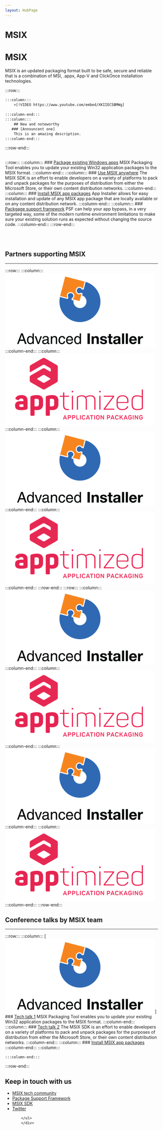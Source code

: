 ```yaml
---
layout: HubPage
---
```

<!-- 
<div style="background-color: black; padding-top: 20px; padding-bottom: 20px; margin-bottom: 40px;">
    <iframe width="560" height="315" src="https://www.youtube.com/embed/AUUwZTurcmQ" frameborder="0" allow="autoplay; encrypted-media" allowfullscreen></iframe>
</div>
 -->
# MSIX
# MSIX
MSIX is an updated packaging format built to be safe, secure and reliable that is a combination of MSI, .appx, App-V and ClickOnce installation technologies. 


:::row:::

    :::column:::
        >[!VIDEO https://www.youtube.com/embed/XKIIEC5BMWg]

    :::column-end:::
	:::column:::
		## New and noteworthy
       ### [Announcent one]
        This is an amazing description. 
    :::column-end:::
:::row-end:::
<br>
<br>

:::row:::
    :::column:::
        ### [Package existing Windows apps](color.md)
        MSIX Packaging Tool enables you to update your existing Win32 application packages to the MSIX format.
    :::column-end:::
    :::column:::
        ### [Use MSIX anywhere](typography.md)
      The MSIX SDK is an effort to enable developers on a variety of platforms to pack and unpack packages for the purposes of distribution from either the Microsoft Store, or their own content distribution networks.
    :::column-end:::
        :::column:::
        ### [Install MSIX app packages](color.md)
        App Installer allows for easy installation and update of any MSIX app package that are locally available or on any content distribution network.
    :::column-end:::
    :::column:::
       ### [Packgage support framework](typography.md)
PSF can help your app bypass, in a very targeted way, some of the modern runtime environment limitations to make sure your existing solution runs as expected without changing the source code.
    :::column-end:::
:::row-end:::

<br>
<br>

## Partners supporting MSIX
***
:::row:::
    :::column:::
       [![alt+text](images/advanced_intaller_logo2.png)](https://www.advancedinstaller.com/express-edition.html)  
    :::column-end:::
    :::column:::
        [![alt+text](images/apptimized_logo2.png)](https://www.advancedinstaller.com/express-edition.html)  
    :::column-end:::
    :::column:::
	[![alt+text](images/advanced_intaller_logo2.png)](https://www.advancedinstaller.com/express-edition.html)     
	:::column-end:::
    :::column:::
	[![alt+text](images/apptimized_logo2.png)](https://www.advancedinstaller.com/express-edition.html)
	 :::column-end:::
:::row-end:::
:::row:::
    :::column:::
	[![alt+text](images/advanced_intaller_logo2.png)](https://www.advancedinstaller.com/express-edition.html)     
	:::column-end:::
    :::column:::
	[![alt+text](images/apptimized_logo2.png)](https://www.advancedinstaller.com/express-edition.html)
    :::column-end:::
	:::column:::
	[![alt+text](images/advanced_intaller_logo2.png)](https://www.advancedinstaller.com/express-edition.html)     
	:::column-end:::
    :::column:::
	[![alt+text](images/apptimized_logo2.png)](https://www.advancedinstaller.com/express-edition.html)
	:::column-end:::
:::row-end:::

## Conference talks by MSIX team
***
:::row:::
    :::column:::
	[![alt+text](images/advanced_intaller_logo2.png)]
        ### [Tech talk 1](https://www.youtube-nocookie.com/6c46e9e2-ac10-4237-a29a-86243142bac1")
        MSIX Packaging Tool enables you to update your existing Win32 application packages to the MSIX format.
    :::column-end:::
    :::column:::
        ### [Tech talk 2](https://www.youtube.com/watch?v=z6q15jwk0H8")
      The MSIX SDK is an effort to enable developers on a variety of platforms to pack and unpack packages for the purposes of distribution from either the Microsoft Store, or their own content distribution networks.
    :::column-end:::
        :::column:::
        ### [Install MSIX app packages](color.md)
    :::column-end:::
    :::column:::
     
    :::column-end:::
:::row-end:::

<!-- 
<div>
        <ul class="links">
           <li>
                <a href="https://www.youtube-nocookie.com/6c46e9e2-ac10-4237-a29a-86243142bac1">
                   Tech talk 1
                </a>
				<p>description</p>
            </li>
            <li>
                <a href="https://www.youtube.com/watch?v=z6q15jwk0H8">
                    Tech talk 2
                </a>
						<p>description</p>
            </li>
            <li>

            </li>
            <li>
            </li>
            
        </ul>
</div>
-->



 <div class="container centered pageFooter">
        <h2>Keep in touch with us</h2>
        <ul class="links">
           <li>
                <a href="https://techcommunity.microsoft.com/t5/MSIX/ct-p/MSIX">
                    MSIX tech community
                </a>
            </li>
            <li>
                <a href="https://github.com/Microsoft/MSIX-PackageSupportFramework/issues">
                    Package Support Framework
                </a>
            </li>
            <li>
                <a href="https://github.com/Microsoft/msix-packaging/issues">
                    MSIX SDK
                </a>
            </li>
            <li>
                <a href="http://twitter.com/#!/search/realtime/%23msix">
                    Twitter
                </a>
            </li>
            
        </ul>
		</div>

